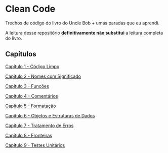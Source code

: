 # Clean Code
Trechos de código do livro do Uncle Bob + umas paradas que
eu aprendi.

A leitura desse repositório **definitivamente não substitui** a leitura
completa do livro.

##  Capítulos
[Capítulo 1 - Código Limpo](./src/chap1_CleanCode/README.md)

[Capítulo 2 - Nomes com Significado](./src/chap02_MeaningfulNames/README.md)

[Capítulo 3 - Funções](./src/chap03_Functions/README.md)

[Capítulo 4 - Comentários](./src/chap4_Comments/README.md)

[Capítulo 5 - Formatação](./src/chap5_Formatação/README.md)

[Capítulo 6 - Objetos e Estruturas de Dados](./src/chap6_ObjectsAndDataStructures/README.md)

[Capítulo 7 - Tratamento de Erros](./src/chap07_ErrorHandling/README.md)

[Capítulo 8 - Fronteiras](./src/chap08_Boundaries/README.md)

[Capítulo 9 - Testes Unitários](./src/chap09_UnitTests/README.md)
